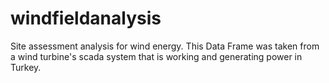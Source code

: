 # windfieldanalysis
Site assessment analysis for wind energy. This Data Frame was taken from a wind turbine's scada system that is working and generating power in Turkey.

